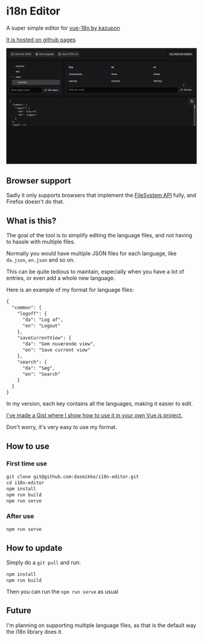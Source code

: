 # i18n Editor

A super simple editor for [vue-18n by kazupon](https://kazupon.github.io/vue-i18n/)

[It is hosted on github pages](https://rekna.xyz/i18n-editor/ "i18n Editor")

![Screenshot of the editor](./screenshot.png?raw=true "Screenshot")

## Browser support

Sadly it only supports browsers that implement the [FileSystem API](https://developer.mozilla.org/en-US/docs/Web/API/File_System_API) fully, and Firefox doesn't do that. 

## What is this?

The goal of the tool is to simplify editing the language files, and not having to hassle with multiple files.

Normally you would have multiple JSON files for each language, like `da.json`, `en.json` and so on.

This can be quite tedious to maintain, especially when you have a lot of entries, or even add a whole new language.

Here is an example of my format for language files:

```
{
  "common": {
    "logoff": {
      "da": "Log af",
      "en": "Logout"
    },
    "saveCurrentView": {
      "da": "Gem nuværende view",
      "en": "Save current view"
    },
    "search": {
      "da": "Søg",
      "en": "Search"
    }
  }
}
```

In my version, each key contains all the languages, making it easier to edit.

[I've made a Gist where I show how to use it in your own Vue.js project.](https://gist.github.com/dasmikko/aa28a4c42312b558a251ab4fc1049f0c)

Don't worry, it's very easy to use my format.

## How to use

### First time use
```
git clone git@github.com:dasmikko/i18n-editor.git
cd i18n-editor
npm install
npm run build
npm run serve
```

### After use
```
npm run serve
```

## How to update

Simply do a `git pull` and run:
```
npm install
npm run build
```

Then you can run the `npm run serve` as usual

## Future
I'm planning on supporting multiple language files, as that is the default way the i18n library does it.
